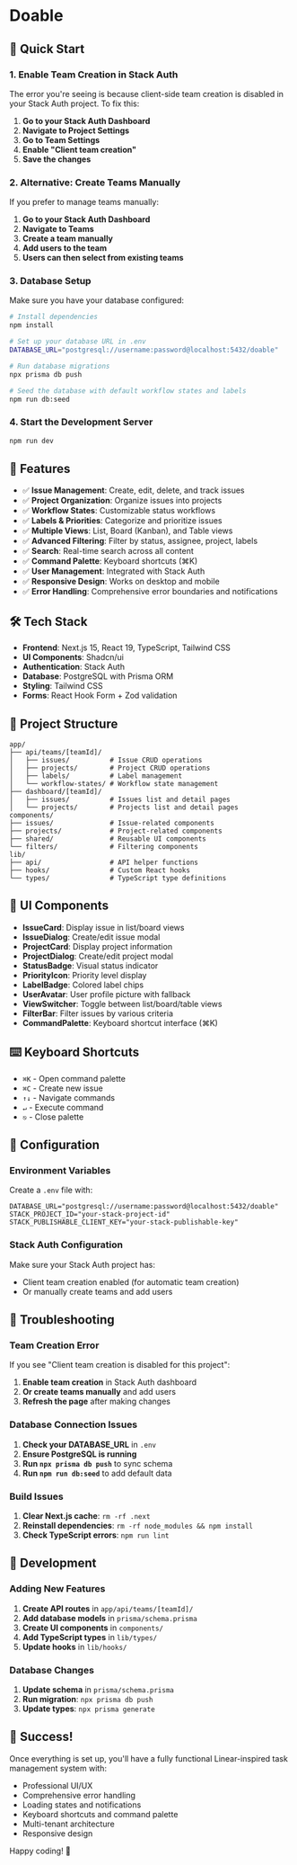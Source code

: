# Doable

## 🚀 Quick Start

### 1. Enable Team Creation in Stack Auth

The error you're seeing is because client-side team creation is disabled in your Stack Auth project. To fix this:

1. **Go to your Stack Auth Dashboard**
2. **Navigate to Project Settings**
3. **Go to Team Settings**
4. **Enable "Client team creation"**
5. **Save the changes**

### 2. Alternative: Create Teams Manually

If you prefer to manage teams manually:

1. **Go to your Stack Auth Dashboard**
2. **Navigate to Teams**
3. **Create a team manually**
4. **Add users to the team**
5. **Users can then select from existing teams**

### 3. Database Setup

Make sure you have your database configured:

```bash
# Install dependencies
npm install

# Set up your database URL in .env
DATABASE_URL="postgresql://username:password@localhost:5432/doable"

# Run database migrations
npx prisma db push

# Seed the database with default workflow states and labels
npm run db:seed
```

### 4. Start the Development Server

```bash
npm run dev
```

## 🎯 Features

- ✅ **Issue Management**: Create, edit, delete, and track issues
- ✅ **Project Organization**: Organize issues into projects
- ✅ **Workflow States**: Customizable status workflows
- ✅ **Labels & Priorities**: Categorize and prioritize issues
- ✅ **Multiple Views**: List, Board (Kanban), and Table views
- ✅ **Advanced Filtering**: Filter by status, assignee, project, labels
- ✅ **Search**: Real-time search across all content
- ✅ **Command Palette**: Keyboard shortcuts (⌘K)
- ✅ **User Management**: Integrated with Stack Auth
- ✅ **Responsive Design**: Works on desktop and mobile
- ✅ **Error Handling**: Comprehensive error boundaries and notifications

## 🛠️ Tech Stack

- **Frontend**: Next.js 15, React 19, TypeScript, Tailwind CSS
- **UI Components**: Shadcn/ui
- **Authentication**: Stack Auth
- **Database**: PostgreSQL with Prisma ORM
- **Styling**: Tailwind CSS
- **Forms**: React Hook Form + Zod validation

## 📁 Project Structure

```
app/
├── api/teams/[teamId]/
│   ├── issues/          # Issue CRUD operations
│   ├── projects/        # Project CRUD operations
│   ├── labels/          # Label management
│   └── workflow-states/ # Workflow state management
├── dashboard/[teamId]/
│   ├── issues/          # Issues list and detail pages
│   └── projects/        # Projects list and detail pages
components/
├── issues/              # Issue-related components
├── projects/            # Project-related components
├── shared/              # Reusable UI components
└── filters/             # Filtering components
lib/
├── api/                 # API helper functions
├── hooks/               # Custom React hooks
└── types/               # TypeScript type definitions
```

## 🎨 UI Components

- **IssueCard**: Display issue in list/board views
- **IssueDialog**: Create/edit issue modal
- **ProjectCard**: Display project information
- **ProjectDialog**: Create/edit project modal
- **StatusBadge**: Visual status indicator
- **PriorityIcon**: Priority level display
- **LabelBadge**: Colored label chips
- **UserAvatar**: User profile picture with fallback
- **ViewSwitcher**: Toggle between list/board/table views
- **FilterBar**: Filter issues by various criteria
- **CommandPalette**: Keyboard shortcut interface (⌘K)

## ⌨️ Keyboard Shortcuts

- `⌘K` - Open command palette
- `⌘C` - Create new issue
- `↑↓` - Navigate commands
- `↵` - Execute command
- `⎋` - Close palette

## 🔧 Configuration

### Environment Variables

Create a `.env` file with:

```env
DATABASE_URL="postgresql://username:password@localhost:5432/doable"
STACK_PROJECT_ID="your-stack-project-id"
STACK_PUBLISHABLE_CLIENT_KEY="your-stack-publishable-key"
```

### Stack Auth Configuration

Make sure your Stack Auth project has:
- Client team creation enabled (for automatic team creation)
- Or manually create teams and add users

## 🚨 Troubleshooting

### Team Creation Error

If you see "Client team creation is disabled for this project":

1. **Enable team creation** in Stack Auth dashboard
2. **Or create teams manually** and add users
3. **Refresh the page** after making changes

### Database Connection Issues

1. **Check your DATABASE_URL** in `.env`
2. **Ensure PostgreSQL is running**
3. **Run `npx prisma db push`** to sync schema
4. **Run `npm run db:seed`** to add default data

### Build Issues

1. **Clear Next.js cache**: `rm -rf .next`
2. **Reinstall dependencies**: `rm -rf node_modules && npm install`
3. **Check TypeScript errors**: `npm run lint`

## 📝 Development

### Adding New Features

1. **Create API routes** in `app/api/teams/[teamId]/`
2. **Add database models** in `prisma/schema.prisma`
3. **Create UI components** in `components/`
4. **Add TypeScript types** in `lib/types/`
5. **Update hooks** in `lib/hooks/`

### Database Changes

1. **Update schema** in `prisma/schema.prisma`
2. **Run migration**: `npx prisma db push`
3. **Update types**: `npx prisma generate`

## 🎉 Success!

Once everything is set up, you'll have a fully functional Linear-inspired task management system with:

- Professional UI/UX
- Comprehensive error handling
- Loading states and notifications
- Keyboard shortcuts and command palette
- Multi-tenant architecture
- Responsive design

Happy coding! 🚀